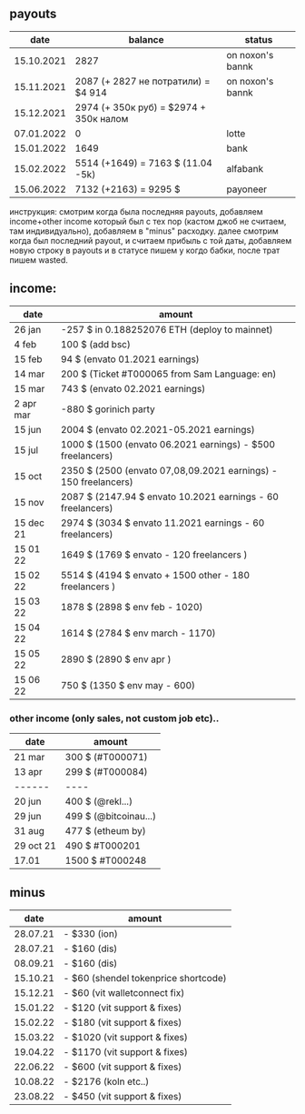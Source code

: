 ## payouts
| date   | balance | status |
|--------|-----------------|------------|
| 15.10.2021 |  2827   | on noxon's bannk |
| 15.11.2021 |  2087 (+ 2827 не потратили) =  $4 914  | on noxon's bannk |
| 15.12.2021 |  2974 (+ 350к руб) =  $2974 + 350к налом  |  |
| 07.01.2022 |  0  | lotte | 
| 15.01.2022 |  1649  | bank |
| 15.02.2022 |  5514 (+1649) = 7163 $ (11.04 -5k) | alfabank |
| 15.06.2022 |  7132 (+2163) = 9295 $ | payoneer |



инструкция: смотрим когда была последняя payouts, добавляем income+other income который был с тех пор (кастом джоб не считаем, там индивидуально), добавляем в "minus" расходку. далее смотрим когда был последний payout, и считаем прибыль с той даты, добавляем новую строку в payouts и в статусе пишем у когдо бабки, после трат пишем wasted. 

## income:
  
| date   | amount | 
|--------|-----------------------------|
| 26 jan | -257 $ in 0.188252076 ETH (deploy to mainnet)     | 
| 4 feb | 100 $ (add bsc)  | 
| 15 feb | 94 $ (envato 01.2021 earnings)  | 
| 14 mar | 200 $ (Ticket #T000065 from Sam Language: en)  | 
| 15 mar | 743 $ (envato 02.2021 earnings)  | 
| 2 apr mar | -880 $ gorinich party  | 
| 15 jun | 2004 $ (envato 02.2021-05.2021 earnings)  | 
| 15 jul | 1000 $ (1500 (envato 06.2021 earnings) -  $500 freelancers) | 
| 15 oct | 2350 $ (2500 (envato 07,08,09.2021 earnings) - 150 freelancers) | 
| 15 nov | 2087 $ (2147.94 $ envato 10.2021 earnings - 60 freelancers) | 
| 15 dec 21 | 2974 $ (3034 $ envato 11.2021 earnings - 60 freelancers) | 
| 15 01 22 | 1649 $ (1769 $ envato - 120 freelancers ) |
| 15 02 22 | 5514 $ (4194 $ envato + 1500 other - 180 freelancers ) |
| 15 03 22 | 1878 $ (2898 $ env feb - 1020) |
| 15 04 22 | 1614 $ (2784 $ env march - 1170) |
| 15 05 22 | 2890 $ (2890 $ env apr ) |
| 15 06 22 | 750 $ (1350 $ env may - 600) |

### other income (only sales, not custom job etc)..
| date   | amount | 
|--------|-----------------------------|
| 21 mar | 300 $ (#T000071) |
| 13 apr | 299 $ (#T000084) |
| ------ | ---- |
| 20 jun | 400 $ (@rekl...) |
| 29 jun | 499 $ (@bitcoinau...) |
| 31 aug | 477 $ (etheum by) |
| 29 oct 21 | 490 $ #T000201  |
| 17.01 | 1500 $ #T000248 |

## minus
| date   | amount | 
|--------|-----------------------------|
| 28.07.21 |  - $330 (ion)   |
| 28.07.21 |  - $160 (dis)   |
| 08.09.21 |  - $160 (dis)   |
| 15.10.21 |  - $60 (shendel tokenprice shortcode)   |
| 15.12.21 |  - $60 (vit walletconnect fix)   |
| 15.01.22 |  - $120 (vit support & fixes)   |
| 15.02.22 |  - $180 (vit support & fixes)   |
| 15.03.22 |  - $1020 (vit support & fixes)   |
| 19.04.22 |  - $1170 (vit support & fixes)   |
| 22.06.22 |  - $600 (vit support & fixes)   |
| 10.08.22 |  - $2176 (koln etc..)   |
| 23.08.22 |  - $450 (vit support & fixes)   |

